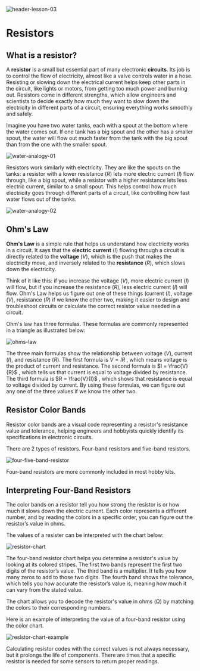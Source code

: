 ![header-lesson-03](assets/header-lesson-03.png)

# Resistors

## What is a resistor?

A **resistor** is a small but essential part of many electronic **circuits**. Its job is to control the flow of electricity, almost like a valve controls water in a hose. Resisting or slowing down the electrical current helps keep other parts in the circuit, like lights or motors, from getting too much power and burning out. Resistors come in different strengths, which allow engineers and scientists to decide exactly how much they want to slow down the electricity in different parts of a circuit, ensuring everything works smoothly and safely.

Imagine you have two water tanks, each with a spout at the bottom where the water comes out. If one tank has a big spout and the other has a smaller spout, the water will flow out much faster from the tank with the big spout than from the one with the smaller spout. 

![water-analogy-01](assets/water-analogy-01.png)

Resistors work similarly with electricity. They are like the spouts on the tanks: a resistor with a lower resistance (*R*) lets more electric current (*I*) flow through, like a big spout, while a resistor with a higher resistance lets less electric current, similar to a small spout. This helps control how much electricity goes through different parts of a circuit, like controlling how fast water flows out of the tanks.

![water-analogy-02](assets/water-analogy-02.png)

## Ohm's Law

**Ohm's Law** is a simple rule that helps us understand how electricity works in a circuit. It says that the **electric current** (*I*) flowing through a circuit is directly related to the **voltage** (*V*), which is the push that makes the electricity move, and inversely related to the **resistance** (*R*), which slows down the electricity. 

Think of it like this: if you increase the voltage (*V*), more electric current (*I*) will flow, but if you increase the resistance (*R*), less electric current (*I*) will flow. Ohm's Law helps us figure out one of these things (current (*I*), voltage (*V*), resistance (*R*) if we know the other two, making it easier to design and troubleshoot circuits or calculate the correct resistor value needed in a circuit.

Ohm's law has three formulas. These formulas are commonly represented in a triangle as illustrated below: 

![ohms-law](assets/ohms-law.png)

The three main formulas show the relationship between voltage (*V*), current (*I*), and resistance (*R*). The first formula is  $V = IR$ , which means voltage is the product of current and resistance. The second formula is  $I = \frac{V}{R}$ , which tells us that current is equal to voltage divided by resistance. The third formula is  $R = \frac{V}{I}$​ , which shows that resistance is equal to voltage divided by current. By using these formulas, we can figure out any one of the three values if we know the other two.

## Resistor Color Bands

Resistor color bands are a visual code representing a resistor's resistance value and tolerance, helping engineers and hobbyists quickly identify its specifications in electronic circuits.

There are 2 types of resistors. Four-band resistors and five-band resistors.

![four-five-band-resistor](assets/four-five-band-resistor.png)

Four-band resistors are more commonly included in most hobby kits.

## Interpreting Four-Band Resistors

The color bands on a resistor tell you how strong the resistor is or how much it slows down the electric current. Each color represents a different number, and by reading the colors in a specific order, you can figure out the resistor’s value in ohms.

The values of a resister can be interpreted with the chart below:

![resistor-chart](assets/resistor-chart.png)

The four-band resistor chart helps you determine a resistor's value by looking at its colored stripes. The first two bands represent the first two digits of the resistor’s value. The third band is a multiplier. It tells you how many zeros to add to those two digits. The fourth band shows the tolerance, which tells you how accurate the resistor’s value is, meaning how much it can vary from the stated value. 

The chart allows you to decode the resistor's value in ohms (Ω) by matching the colors to their corresponding numbers.

Here is an example of interpreting the value of a four-band resistor using the color chart.

![resistor-chart-example](assets/resistor-chart-example.png)

Calculating resistor codes with the correct values is not always necessary, but it prolongs the life of components. There are times that a specific resistor is needed for some sensors to return proper readings.